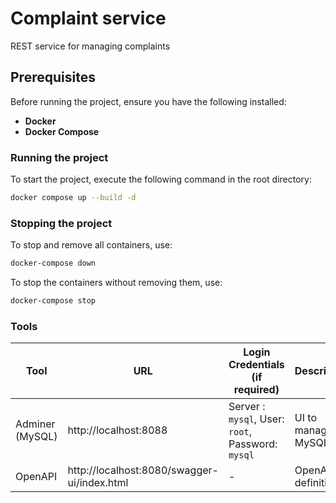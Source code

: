 # Complaint service
REST service for managing complaints

## Prerequisites
Before running the project, ensure you have the following installed:
- **Docker**
- **Docker Compose**


### Running the project
To start the project, execute the following command in the root directory:

```sh
docker compose up --build -d
```

### Stopping the project
To stop and remove all containers, use:

```sh
docker-compose down
```

To stop the containers without removing them, use:

```sh
docker-compose stop
```

### Tools
| Tool            | URL                      | Login Credentials (if required)                   | Description |
|-----------------|--------------------------|---------------------------------------------------|-------------|
| Adminer (MySQL) | http://localhost:8088    | Server : `mysql`, User: `root`, Password: `mysql` | UI to manage MySQL |
| OpenAPI  | http://localhost:8080/swagger-ui/index.html    | -                                                 | OpenAPI definition |
